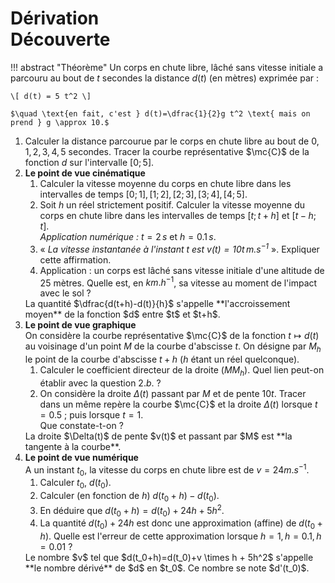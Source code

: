# Dérivation<br>Découverte

!!! abstract "Théorème"
    Un corps en chute libre, lâché sans vitesse initiale a parcouru au bout de $t$ secondes la distance $d(t)$ (en mètres) exprimée par :
    
    \[ d(t) = 5 t^2 \]
    
    $\quad \text{en fait, c'est } d(t)=\dfrac{1}{2}g t^2 \text{ mais on prend } g \approx 10.$


1. Calculer la distance parcourue par le corps en chute libre au bout de $0,1,2,3,4,5$ secondes. Tracer la courbe représentative $\mc{C}$ de la fonction $d$ sur l'intervalle $[0;5]$.
2. **Le point de vue cinématique**
    1. Calculer la vitesse moyenne du corps en chute libre dans les intervalles de temps $[0;1],[1;2],[2;3],[3;4],[4;5]$.
    2. Soit $h$ un réel strictement positif. Calculer la vitesse moyenne du corps en chute libre dans les intervalles de temps $[t;t+h]$ et $[t-h;t]$.  
    *Application numérique :* $t=2\,s$ et $h=0.1\,s$.
    3. &laquo; *La vitesse instantanée à l'instant $t$ est $v(t)=10t \, m.s^{-1}$* &raquo;. Expliquer cette affirmation.
    4. Application : un corps est lâché sans vitesse initiale d'une altitude de $25$ mètres. Quelle est, en $km.h^{-1}$, sa vitesse au moment de l'impact avec le sol ?  
    <div class = "Bord Center_ss_bd Vignette50">La quantité $\dfrac{d(t+h)-d(t)}{h}$ s'appelle **l'accroissement moyen** de la fonction $d$ entre $t$ et $t+h$.</div>  
3. **Le point de vue graphique**  
On considère la courbe représentative $\mc{C}$ de la fonction $t \mapsto d(t)$ au voisinage d'un point $M$ de la courbe d'abscisse $t$. On désigne par $M_h$ le point de la courbe d'abscisse $t+h$ ($h$ étant un réel quelconque).  
    1. Calculer le coefficient directeur de la droite $(MM_h)$. Quel lien peut-on établir avec la question $2. b.$ ?
    2. On considère la droite $\Delta(t)$ passant par $M$ et de pente $10t$. Tracer dans un même repère la courbe $\mc{C}$ et la droite $\Delta(t)$ lorsque $t=0.5$ ; puis lorsque $t=1$.  
    Que constate-t-on ?  
    <div class = "Bord Center_ss_bd Vignette50"> La droite $\Delta(t)$ de pente $v(t)$ et passant par $M$ est **la tangente à la courbe**.</div>
4. **Le point de vue numérique**  
A un instant $t_0$, la vitesse du corps en chute libre est de $v=24 m.s^{-1}$.
    1. Calculer $t_0$, $d(t_0)$.
    2. Calculer (en fonction de $h$) $d(t_0+h)-d(t_0)$.
    3. En déduire que $d(t_0+h)=d(t_0)+24h+5h^2$.
    4. La quantité $d(t_0)+24h$ est donc une approximation (affine) de $d(t_0+h)$. Quelle est l'erreur de cette approximation lorsque $h=1, h=0.1, h=0.01$ ?  
    <div class = "Bord Center_ss_bd Vignette50"> Le nombre $v$ tel que $d(t_0+h)=d(t_0)+v \times h + 5h^2$ s'appelle **le nombre dérivé** de $d$ en $t_0$. Ce nombre se note $d'(t_0)$. </div>
